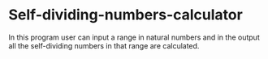 # Self-dividing-numbers-calculator
In this program user can input a range in natural numbers and in the output all the self-dividing numbers in that range are calculated.
